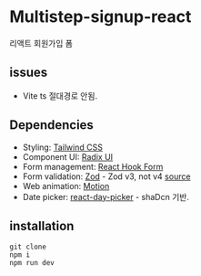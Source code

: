 # Multistep-signup-react

리액트 회원가입 폼

## issues

- Vite ts 절대경로 안됨.

## Dependencies

- Styling: [Tailwind CSS](https://tailwindcss.com/)
- Component UI: [Radix UI](https://www.radix-ui.com/)
- Form management: [React Hook Form](https://react-hook-form.com/)
- Form validation: [Zod](https://zod.dev/) - Zod v3, not v4 [source](https://dev.to/dzakh/zod-v4-17x-slower-and-why-you-should-care-1m1)
- Web animation: [Motion](https://www.framer.com/motion/)
- Date picker: [react-day-picker](https://daypicker.dev/) - shaDcn 기반.

## installation

```
git clone
npm i
npm run dev
```
